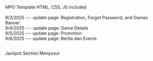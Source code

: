 MPO Template HTML, CSS, JS included
<br>
<br>9/3/2025 --- update page: Registration, Forgot Password, and Games Banner.
<br>9/4/2025 --- update page: Game Details
<br>9/5/2025 --- update page: Promotion
<br>9/6/2025 --- update page: Berita dan Events

<br>Jackpot Section Menyusul
